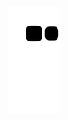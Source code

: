 ![Snake animation](https://github.com/Scrooley/Scrooley/blob/output/github-contribution-grid-snake.svg)
